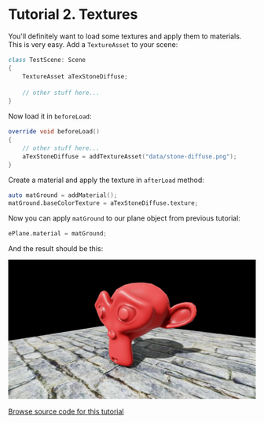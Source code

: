 # Tutorial 2. Textures

You'll definitely want to load some textures and apply them to materials. This is very easy. Add a `TextureAsset` to your scene:
```d
class TestScene: Scene
{
    TextureAsset aTexStoneDiffuse;

    // other stuff here...
}
```
Now load it in `beforeLoad`:
```d
override void beforeLoad()
{    
    // other stuff here...
    aTexStoneDiffuse = addTextureAsset("data/stone-diffuse.png");
}
```
Create a material and apply the texture in `afterLoad` method:
```d
auto matGround = addMaterial();
matGround.baseColorTexture = aTexStoneDiffuse.texture;
```
Now you can apply `matGround` to our plane object from previous tutorial:
```d
ePlane.material = matGround;
```
And the result should be this:

![](https://github.com/gecko0307/dagon/blob/master/doc/tutorials/images/screenshot_tutorial2.jpg?raw=true)

[Browse source code for this tutorial](https://github.com/gecko0307/dagon-tutorials/tree/master/t2-textures)
